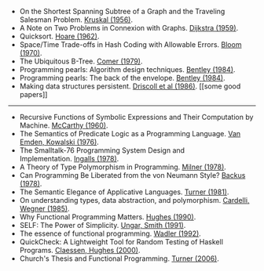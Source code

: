- On the Shortest Spanning Subtree of a Graph and the Traveling Salesman Problem. [Kruskal (1956)](https://www.ams.org/proc/1956-007-01/S0002-9939-1956-0078686-7/S0002-9939-1956-0078686-7.pdf).
- A Note on Two Problems in Connexion with Graphs. [Dijkstra (1959)](https://jmvidal.cse.sc.edu/library/dijkstra59a.pdf).
- Quicksort. [Hoare (1962)](https://dl.acm.org/doi/pdf/10.5555/63445.C1104357).
- Space/Time Trade-offs in Hash Coding with Allowable Errors. [Bloom (1970)](https://dl.acm.org/doi/pdf/10.1145/362686.362692).
- The Ubiquitous B-Tree. [Comer (1979)](http://carlosproal.com/ir/papers/p121-comer.pdf).
- Programming pearls: Algorithm design techniques. [Bentley (1984)](https://dl.acm.org/doi/pdf/10.1145/358234.381162).
- Programming pearls: The back of the envelope. [Bentley (1984)](https://dl.acm.org/doi/pdf/10.1145/357994.381168).
- Making data structures persistent. [Driscoll et al (1986)](https://dl.acm.org/doi/pdf/10.1145/12130.12142).
[[some good papers]]





_________


- Recursive Functions of Symbolic Expressions and Their Computation by Machine. [McCarthy (1960)](http://jmc.stanford.edu/articles/recursive/recursive.pdf).
- The Semantics of Predicate Logic as a Programming Language. [Van Emden, Kowalski (1976)](https://dl.acm.org/doi/pdf/10.1145/321978.321991).
- The Smalltalk-76 Programming System Design and Implementation. [Ingalls (1978)](https://dl.acm.org/doi/pdf/10.1145/512760.512762).
- A Theory of Type Polymorphism in Programming. [Milner (1978)](https://homepages.inf.ed.ac.uk/wadler/papers/papers-we-love/milner-type-polymorphism.pdf).
- Can Programming Be Liberated from the von Neumann Style? [Backus (1978)](https://dl.acm.org/doi/pdf/10.1145/359576.359579).
- The Semantic Elegance of Applicative Languages. [Turner (1981)](http://nsl.com/misc/sasl/paraffins-turner.pdf).
- On understanding types, data abstraction, and polymorphism. [Cardelli, Wegner (1985)](https://dl.acm.org/doi/pdf/10.1145/6041.6042).
- Why Functional Programming Matters. [Hughes (1990)](https://www.cs.utexas.edu/~shmat/courses/cs345/whyfp.pdf).
- SELF: The Power of Simplicity. [Ungar, Smith (1991)](https://people.eecs.berkeley.edu/~fateman/264/papers/selfpower.ps).
- The essence of functional programming. [Wadler (1992)](https://dl.acm.org/doi/pdf/10.1145/143165.143169).
- QuickCheck: A Lightweight Tool for Random Testing of Haskell Programs. [Claessen, Hughes (2000)](https://dl.acm.org/doi/pdf/10.1145/351240.351266).
- Church's Thesis and Functional Programming. [Turner (2006)](https://kar.kent.ac.uk/88944/1/ctfp.pdf_nocoversheet).